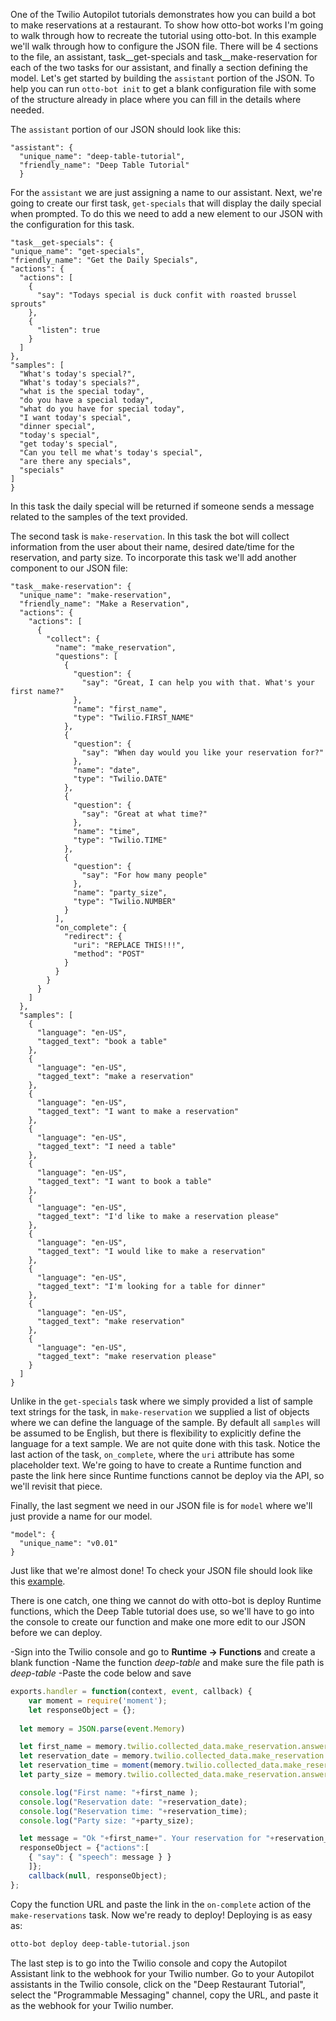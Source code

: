 One of the Twilio Autopilot tutorials demonstrates how you can build a bot to make reservations at a restaurant.  To
show how otto-bot works I'm going to walk through how to recreate the tutorial using otto-bot.  In this example we'll
walk through how to configure the JSON file.  There will be 4 sections to the file, an assistant, task__get-specials and
task__make-reservation for each of the two tasks for our assistant, and finally a section defining the model.  Let's
get started by building the `assistant` portion of the JSON.  To help you can run `otto-bot init` to get a blank
configuration file with some of the structure already in place where you can fill in the details where needed.

The `assistant` portion of our JSON should look like this:

```
"assistant": {
  "unique_name": "deep-table-tutorial",
  "friendly_name": "Deep Table Tutorial"
  }
```

For the `assistant` we are just assigning a name to our assistant.  Next, we're going to create our first task,
`get-specials` that will display the daily special when prompted.  To do this we need to add a new element to our JSON
with the configuration for this task.

```
"task__get-specials": {
"unique_name": "get-specials",
"friendly_name": "Get the Daily Specials",
"actions": {
  "actions": [
    {
      "say": "Todays special is duck confit with roasted brussel sprouts"
    },
    {
      "listen": true
    }
  ]
},
"samples": [
  "What's today's special?",
  "What's today's specials?",
  "what is the special today",
  "do you have a special today",
  "what do you have for special today",
  "I want today's special",
  "dinner special",
  "today's special",
  "get today's special",
  "Can you tell me what's today's special",
  "are there any specials",
  "specials"
]
}
```

In this task the daily special will be returned if someone sends a message related to the samples of the text
provided.

The second task is `make-reservation`.  In this task the bot will collect information from the user about their name,
desired date/time for the reservation, and party size.  To incorporate this task we'll add another component to our
JSON file:

```
"task__make-reservation": {
  "unique_name": "make-reservation",
  "friendly_name": "Make a Reservation",
  "actions": {
    "actions": [
      {
        "collect": {
          "name": "make_reservation",
          "questions": [
            {
              "question": {
                "say": "Great, I can help you with that. What's your first name?"
              },
              "name": "first_name",
              "type": "Twilio.FIRST_NAME"
            },
            {
              "question": {
                "say": "When day would you like your reservation for?"
              },
              "name": "date",
              "type": "Twilio.DATE"
            },
            {
              "question": {
                "say": "Great at what time?"
              },
              "name": "time",
              "type": "Twilio.TIME"
            },
            {
              "question": {
                "say": "For how many people"
              },
              "name": "party_size",
              "type": "Twilio.NUMBER"
            }
          ],
          "on_complete": {
            "redirect": {
              "uri": "REPLACE THIS!!!",
              "method": "POST"
            }
          }
        }
      }
    ]
  },
  "samples": [
    {
      "language": "en-US",
      "tagged_text": "book a table"
    },
    {
      "language": "en-US",
      "tagged_text": "make a reservation"
    },
    {
      "language": "en-US",
      "tagged_text": "I want to make a reservation"
    },
    {
      "language": "en-US",
      "tagged_text": "I need a table"
    },
    {
      "language": "en-US",
      "tagged_text": "I want to book a table"
    },
    {
      "language": "en-US",
      "tagged_text": "I'd like to make a reservation please"
    },
    {
      "language": "en-US",
      "tagged_text": "I would like to make a reservation"
    },
    {
      "language": "en-US",
      "tagged_text": "I'm looking for a table for dinner"
    },
    {
      "language": "en-US",
      "tagged_text": "make reservation"
    },
    {
      "language": "en-US",
      "tagged_text": "make reservation please"
    }
  ]
}
```

Unlike in the `get-specials` task where we simply provided a list
of sample text strings for the task, in `make-reservation` we supplied a list of objects where we can define the 
language of the sample.  By default all `samples` will be assumed to be English, but there is flexibility to explicitly
define the language for a text sample.  We are not quite done with this task.  Notice the last action of the task,
`on_complete`, where the `uri` attribute has some placeholder text.  We're going to have to create a Runtime function
and paste the link here since Runtime functions cannot be deploy via the API, so we'll revisit that piece.

Finally, the last segment we need in our JSON file is for `model` where we'll just provide a name for our model.

```
"model": {
  "unique_name": "v0.01"
}
```

Just like that we're almost done!  To check your JSON file should look like this [example](https://github.com/mvielkind/otto-bot/blob/master/examples/deep-table-tutorial.json).
  
There is one catch, one thing we cannot do with otto-bot is deploy Runtime functions,
which the Deep Table tutorial does use, so we'll have to go into the console to create our function and make one more
edit to our JSON before we can deploy.

-Sign into the Twilio console and go to **Runtime -> Functions** and create a blank function
-Name the function *deep-table* and make sure the file path is *deep-table*
-Paste the code below and save

```javascript
exports.handler = function(context, event, callback) {
    var moment = require('moment');
    let responseObject = {};
  
  let memory = JSON.parse(event.Memory)

  let first_name = memory.twilio.collected_data.make_reservation.answers.first_name.answer || '';
  let reservation_date = memory.twilio.collected_data.make_reservation.answers.date.answer || '';
  let reservation_time = moment(memory.twilio.collected_data.make_reservation.answers.time.answer, "hhmm").format("HH:mm a") || '';
  let party_size = memory.twilio.collected_data.make_reservation.answers.party_size.answer || '';

  console.log("First name: "+first_name );
  console.log("Reservation date: "+reservation_date);
  console.log("Reservation time: "+reservation_time);
  console.log("Party size: "+party_size);

  let message = "Ok "+first_name+". Your reservation for "+reservation_date+" at "+reservation_time+" for "+party_size+" people is now confirmed. thank you for booking with us";
  responseObject = {"actions":[
    { "say": { "speech": message } }
    ]};
    callback(null, responseObject);
};
```

Copy the function URL and paste the link in the `on-complete` action of the `make-reservations` task.  Now we're
ready to deploy!  Deploying is as easy as:

```bash
otto-bot deploy deep-table-tutorial.json
```

The last step is to go into the Twilio console and copy the Autopilot Assistant link to the webhook for your Twilio
number.  Go to your Autopilot assistants in the Twilio console, click on the "Deep Restaurant Tutorial", select the
"Programmable Messaging" channel, copy the URL, and paste it as the webhook for your Twilio number.